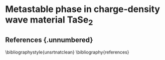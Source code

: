 # Metastable phase in charge-density wave material TaSe$_2$

## References {.unnumbered}
\bibliographystyle{unsrtnatclean}
\bibliography{references}